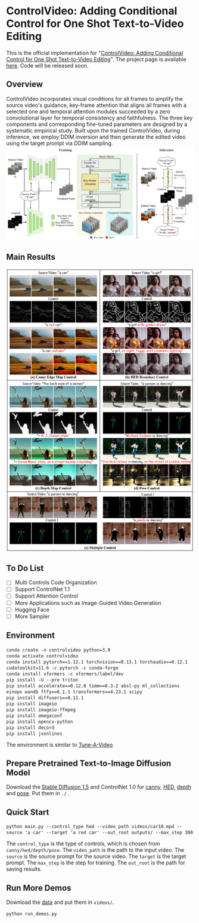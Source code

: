 # ControlVideo: Adding Conditional Control for One Shot Text-to-Video Editing 
This is the official implementation for "[ControlVideo: Adding Conditional Control for One Shot Text-to-Video Editing](http://arxiv.org/abs/2305.17098)". The project page is available [here](https://ml.cs.tsinghua.edu.cn/controlvideo/). Code will be released soon.
## Overview
ControlVideo incorporates visual conditions for all frames to amplify the source video's guidance, key-frame attention that aligns all frames with a selected one and temporal attention modules succeeded by a zero convolutional layer for temporal consistency and faithfulness. The three key components and corresponding fine-tuned parameters are designed by a systematic empirical study. Built upon the trained ControlVideo, during inference, we employ DDIM inversion and then generate the edited video using the target prompt via DDIM sampling.
![image](assets/method.png)
## Main Results
![image](assets/demo.png)
## To Do List
- [ ] Multi Controls Code Organization
- [ ] Support ControlNet 1.1 
- [ ] Support Attention Control
- [ ] More Applications such as Image-Guided Video Generation
- [ ] Hugging Face
- [ ] More Sampler
## Environment
```
conda create -n controlvideo python=3.9
conda activate controlvideo
conda install pytorch==1.12.1 torchvision==0.13.1 torchaudio==0.12.1 cudatoolkit=11.6 -c pytorch -c conda-forge
conda install xformers -c xformers/label/dev
pip install -U --pre triton
pip install accelerate==0.12.0 timm==0.3.2 absl-py ml_collections einops wandb ftfy==6.1.1 transformers==4.23.1 scipy
pip install diffusers==0.11.1
pip install imageio
pip install imageio-ffmpeg
pip install omegaconf
pip install opencv-python
pip install decord
pip install jsonlines
```
The environment is similar to [Tune-A-Video](https://github.com/showlab/Tune-A-Video)
## Prepare Pretrained Text-to-Image Diffusion Model
Download the [Stable Diffusion 1.5](https://huggingface.co/runwayml/stable-diffusion-v1-5/tree/main) and ControlNet 1.0 for [canny](https://huggingface.co/lllyasviel/sd-controlnet-canny/tree/main), [HED](https://huggingface.co/lllyasviel/sd-controlnet-hed), [depth](https://huggingface.co/lllyasviel/sd-controlnet-depth) and [pose](https://huggingface.co/lllyasviel/sd-controlnet-openpose). Put them in ```./``` .
## Quick Start
```
python main.py --control_type hed --video_path videos/car10.mp4 --source 'a car' --target 'a red car' --out_root outputs/ --max_step 300 
```
The ```control_type``` is the type of controls, which is chosen from ```canny/hed/depth/pose```. The ```video_path``` is the path to the input video. The ```source``` is the source prompt for the source video. The ```target``` is the target prompt. The ```max_step``` is the step for training. The ```out_root``` is the path for saving results. 
## Run More Demos 
Download the [data](https://drive.google.com/drive/folders/1RrYCaq6QxSVD2K4wJFrTyDnISli8f625?usp=sharing) and put them in ```videos/```.
```
python run_demos.py
```

